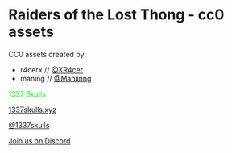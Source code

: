 # Raiders of the Lost Thong - cc0 assets
CC0 assets created by:

- r4cerx // [@XR4cer](https://twitter.com/XR4cer)
- maning // [@Maniinng](https://twitter.com/Maniinng)

<p style='color: #00ff00'>1337 Skulls</p>

[1337skulls.xyz](https://1337skulls.xyz/)

[@1337skulls](https://twitter.com/1337skulls)

[Join us on Discord](https://discord.gg/1337skulls)
